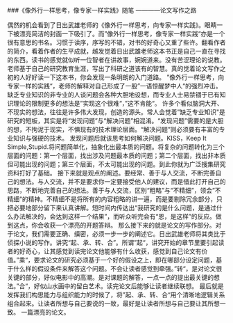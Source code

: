 ###《像外行一样思考，像专家一样实践》随笔
                                 ————论文写作之路

偶然的机会看到了日出武雄老师的《像外行一样思考，向专家一样实践》。眼睛一下被漂亮简洁的封面一下吸引了。而”像外行一样思考，像专家一样实践“亦是一个很有意思的书名。习惯于读序，序写的不错，对书的好奇心又重了些许。翻看作者的简介，看着作者的生平成就，越发觉着日出武雄老师这本书正是自己一直在寻找的东西。读书的感觉就似听一位智者在讲故事，婉婉道来。没有苦涩理论的说教。老师基于自己的研究教育生涯，写出了科研之道该有的智慧。真的觉着论文写作之初的人好好读一下这本书，你会发现一条明朗的入门道路。
”像外行一样思考，向专家一样的实践“，老师的解释对自己形成了一股”一语惊醒梦中人“的强烈冲击。缺乏专业知识的非专业的人谈问题会各种大胆地设想，而专业人士易禁锢于已有知识理论的限制更多的想法是”实现这个很难“，”这不肯能“。
许多个看似脑洞大开、不现实的想法，往往是许多伟大发现，创造的源头。常人会觉着”缺乏专业知识"是研究的短板，其实是将“发现问题”与“解决问题”相混淆。“发现问题”需要的是大胆的想，不拘泥于现实，不惧现有的技术理论层面。“解决问题”则必须要有丰富的专业知识与强硬的技术。
发现问题后就该思考如何解决问题。KISS，Keep It Simple,Stupid.将问题简单化，抽象化出最本质的问题。将复杂的问题转化为三个层面的问题：第一个层面，找出涉及问题最本质的问题；第二个层面，找出非本质但可能出现的问题；第三个层面，不太可能出现的问题。到此你就为广泛搜集研究资料打好了基础。
接下来就是观点的阐述。要经常、善于与人交流，不断完善自己的想法。与人交流，并不是要求你一定要接受他人的建议，而是借此打开自己的思路，不断地完善自己的想法。善于与人交流，区别“粗略”与“不精细”，领会”不精细“的精神。不精细不是将所有的内容粗略的讲一遍，而是要剔除冗余部分，只把必要地部分留下来认真讲解。短时间内传达出“我研究的是什么问题，是通过什么办法解决的，会达到这样一个结果”，而听众听完会有“恩，是这样”的反应。做到这点，你会收获一个漂亮的开题答辩。
那么接下来的就是论文的写作部分。对于论文，我们需要正确、缜密，必须一步一步的阐述它。日出武雄老师将其类比于侦探小说的写作。讲究“起、承、转、合”。所谓”起“，讲究开始的章节里要引起读者的好奇心，让其感觉到读完论文他能够有什么收获，感觉到自己论文有价值。”乘“，要求论文的研究必须基于一个好的假设之上，即在哪部分设定问题，基于什么样的假设条件来解答这个问题。不会让读者感觉到牵强。”转“，是对论文很关键的部分，好似电影中的高潮。是对课题的解答，一点一点的提出最关键的想法。”合“，好似山水画中的留白艺术。读完论文后能够让读者继续联想。
最后就是发挥我们构思能力与组织能力的时候了，将”起、承、转、合“用个清晰地逻辑关系组合起来。让读者所想与自己要说的一致，最好是让读者所想与自己要让其所想一致。
一篇漂亮的论文。



